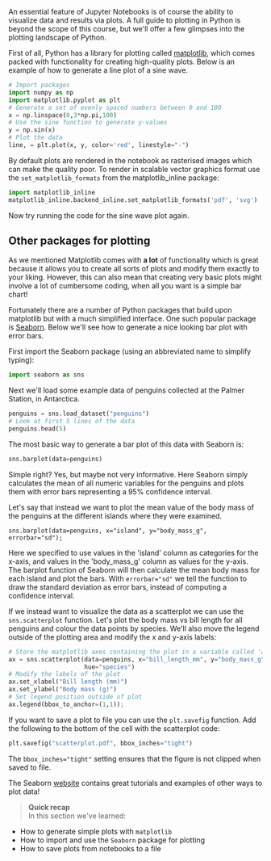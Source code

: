 An essential feature of Jupyter Notebooks is of course the ability to visualize
data and results via plots. A full guide to plotting in Python is beyond the
scope of this course, but we'll offer a few glimpses into the plotting landscape
of Python.

First of all, Python has a library for plotting called
[matplotlib](https://matplotlib.org/stable/index.html), which comes packed with
functionality for creating high-quality plots. Below is an example of how to
generate a line plot of a sine wave.

```python
# Import packages
import numpy as np
import matplotlib.pyplot as plt
# Generate a set of evenly spaced numbers between 0 and 100
x = np.linspace(0,3*np.pi,100)
# Use the sine function to generate y-values
y = np.sin(x)
# Plot the data
line, = plt.plot(x, y, color='red', linestyle="-")
```

By default plots are rendered in the notebook as rasterised images which can
make the quality poor. To render in scalable vector graphics format use the
`set_matplotlib_formats` from the matplotlib_inline package:

```python
import matplotlib_inline
matplotlib_inline.backend_inline.set_matplotlib_formats('pdf', 'svg')
```

Now try running the code for the sine wave plot again.

## Other packages for plotting

As we mentioned Matplotlib comes with **a lot** of functionality which is great
because it allows you to create all sorts of plots and modify them exactly to
your liking. However, this can also mean that creating very basic plots might
involve a lot of cumbersome coding, when all you want is a simple bar chart!

Fortunately there are a number of Python packages that build upon matplotlib but
with a much simplified interface. One such popular package is
[Seaborn](http://Seaborn.pydata.org/). Below we'll see how to generate a nice
looking bar plot with error bars.

First import the Seaborn package (using an abbreviated name to simplify typing):

```python
import seaborn as sns
```

Next we'll load some example data of penguins collected at the Palmer Station,
in Antarctica.

```python
penguins = sns.load_dataset("penguins")
# Look at first 5 lines of the data
penguins.head(5)
```

The most basic way to generate a bar plot of this data with Seaborn is:

```python
sns.barplot(data=penguins)
```

Simple right? Yes, but maybe not very informative. Here Seaborn simply
calculates the mean of all numeric variables for the penguins and plots them
with error bars representing a 95% confidence interval.

Let's say that instead we want to plot the mean value of the body mass of the
penguins at the different islands where they were examined.

```
sns.barplot(data=penguins, x="island", y="body_mass_g", errorbar="sd");
```

Here we specified to use values in the 'island' column as categories for the
x-axis, and values in the 'body_mass_g' column as values for the y-axis.
The barplot function of Seaborn will then calculate the mean body mass for each
island and plot the bars. With `errorbar="sd"` we tell the function to draw the
standard deviation as error bars, instead of computing a confidence interval.

If we instead want to visualize the data as a scatterplot we can use the
`sns.scatterplot` function. Let's plot the body mass vs bill length for all
penguins and colour the data points by species. We'll also move the legend
outside of the plotting area and modify the x and y-axis labels:

```python
# Store the matplotlib axes containing the plot in a variable called 'ax'
ax = sns.scatterplot(data=penguins, x="bill_length_mm", y="body_mass_g",
                     hue="species")
# Modify the labels of the plot
ax.set_xlabel("Bill length (mm)")
ax.set_ylabel("Body mass (g)")
# Set legend position outside of plot
ax.legend(bbox_to_anchor=(1,1));
```

If you want to save a plot to file you can use the `plt.savefig` function. Add
the following to the bottom of the cell with the scatterplot code:

```python
plt.savefig("scatterplot.pdf", bbox_inches="tight")
```

The `bbox_inches="tight"` setting ensures that the figure is not clipped when
saved to file.

The Seaborn [website](http://Seaborn.pydata.org/) contains great tutorials and
examples of other ways to plot data!

> **Quick recap** <br>
> In this section we've learned:
>
- How to generate simple plots with `matplotlib`
- How to import and use the `Seaborn` package for plotting
- How to save plots from notebooks to a file
